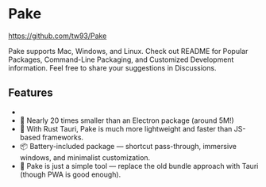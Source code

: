 # Pake

https://github.com/tw93/Pake

Pake supports Mac, Windows, and Linux. Check out README for Popular Packages, Command-Line Packaging, and Customized Development information. Feel free to share your suggestions in Discussions.


## Features
- 
- 🎐 Nearly 20 times smaller than an Electron package (around 5M!)
- 🚀 With Rust Tauri, Pake is much more lightweight and faster than JS-based frameworks.
- 📦 Battery-included package — shortcut pass-through, immersive windows, and minimalist customization.
- 👻 Pake is just a simple tool — replace the old bundle approach with Tauri (though PWA is good enough).

